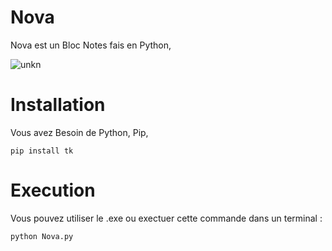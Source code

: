 Nova
=

Nova est un Bloc Notes fais en Python, 


![unkn](https://user-images.githubusercontent.com/93615583/159123282-654b6230-fe8e-4802-bbcc-7fcca536b93b.png)



Installation 
=

Vous avez Besoin de Python, Pip, 

```
pip install tk

```

Execution 
=

Vous pouvez utiliser le .exe ou exectuer cette commande dans un terminal :

```
python Nova.py

```

